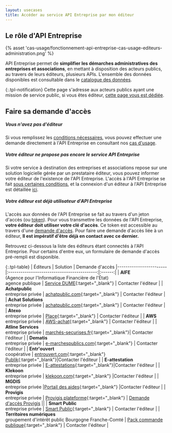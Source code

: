 ```yaml
---
layout: usecases
title: Accéder au service API Entreprise par mon éditeur
---
```


## Le rôle d'API Entreprise

{% asset 'cas-usage/fonctionnement-api-entreprise-cas-usage-editeurs-administration.png' %}

API Entreprise permet de **simplifier les démarches administratives des entreprises et associations**, en mettant à disposition des acteurs publics, au travers de leurs éditeurs, plusieurs APIs. L'ensemble des données disponibles est consultable dans le [catalogue des données](https://entreprise.api.gouv.fr/catalogue/).

{:.tpl-notification}
Cette page s'adresse aux acteurs publics ayant une mission de service public, si vous êtes éditeur, [cette page vous est dédiée](https://entreprise.api.gouv.fr/use_cases/editeurs/).

## Faire sa demande d'accès

##### Vous n'avez pas d'éditeur

Si vous remplissez les [conditions nécessaires](https://entreprise.api.gouv.fr/doc/#une-habilitation-instruite-par-la-dinum), vous pouvez effectuer une demande directement à l'API Entreprise en consultant nos [cas d'usage](https://entreprise.api.gouv.fr/use_cases/).

##### Votre éditeur ne propose pas encore le service API Entreprise

Si votre service à destination des entreprises et associations repose sur une solution logicielle gérée par un prestataire éditeur, vous pouvez informer votre éditeur de l'existence de l'API Entreprise. L'accès à l'API Entreprise se fait [sous certaines conditions](https://entreprise.api.gouv.fr/doc/#undefined), et la connexion d'un éditeur à l'API Entreprise est détaillée [ici](https://entreprise.api.gouv.fr/use_cases/editeurs/).

##### Votre éditeur est déjà utilisateur d'API Entreprise

L'accès aux données de l'API Entreprise se fait au travers d'un jeton d'accès (ou [token](http://entreprise.api.gouv.fr/doc/#une-habilitation-instruite-par-la-dinum)). 
Pour vous transmettre les données de l'API Entreprise, **votre éditeur doit utiliser votre clé d'accès**. Ce token est accessible au travers d'une [demande d'accès](http://entreprise.api.gouv.fr/doc/#le-fonctionnement-dune-demande).
Pour faire une demande d'accès liée à un éditeur, **Il est impératif d'être déjà en contact avec ce dernier.**  

Retrouvez ci-dessous la liste des éditeurs étant connectés à l'API Entreprise. Pour certains d'entre eux, un formulaire de demande d'accès pré-rempli est disponible.


{:.tpl-table}
| Éditeurs    |   Solution      |  Demande d'accès
|------------------------|:-------------------------------------------:|:------:|
|    **AIFE** <br>(Agence pour l'Informatique Financière de l'État)<br> agence publique        | [Service DUME](https://dume.chorus-pro.gouv.fr/#/){:target="_blank"} |   Contacter l'éditeur |
|      **Achatpublic** <br> entreprise privée    | [achatpublic.com](https://www.achatpublic.com/){:target="_blank"}  |   Contacter l'éditeur |
|      **Achat Solutions** <br> entreprise privée    | [achatpublic.com](https://www.achatsolutions.com//){:target="_blank"}  |   Contacter l'éditeur |
|    **Atexo**  <br> entreprise privée    | [Place](https://www.marches-publics.gouv.fr/){:target="_blank"}     | Contacter l'éditeur |
|    **AWS** <br> entreprise privée  |    [AWS-achat](https://www.marches-publics.info){:target="_blank"}  | Contacter l'éditeur |
|    **Atline Services**  <br> entreprise privée |    [marchés-securises.fr](https://www.marches-securises.fr/entreprise/?){:target="_blank"}| Contacter l'éditeur |
|    **Dematis** <br> entreprise privée  |       [e-marchespublics.com](https://www.e-marchespublics.com/){:target="_blank"}  | Contacter l'éditeur |
|    **Entr'ouvert** <br> coopérative |       [entrouvert.com](https://www.entrouvert.com){:target="_blank"} <br> [Publik](https://publik.entrouvert.com/){:target="_blank"}|Contacter l'éditeur |
|    **E-attestation** <br> entreprise privée |       [E-attestations](https://www.e-attestations.com/){:target="_blank"}|Contacter l'éditeur |
|    **Klekoon** <br> entreprise privée |     [klekoon.com](https://www.klekoon.com/){:target="_blank"} |Contacter l'éditeur |
|    **MGDIS** <br> entreprise privée  |[Portail des aides](https://www.mgdis.fr/nos-solutions/pilotage-des-aides-versees/){:target="_blank"}  |Contacter l'éditeur |
|    **Provigis** <br> entreprise privée  |     [Provigis plateforme](https://www.provigis.com/connexion-plateforme-donneur-dordres/){:target="_blank"} | <a class="tpl-button tpl-button--primary" href="https://datapass.api.gouv.fr/api-entreprise?demarche=provigis-conformite-titulaires-marches">Demande d'accès Provigis</a> ||
|    **Smart Public** <br>entreprise privée |     [Smart Public](https://www.smartpublic.fr/){:target="_blank"} | Contacter l'éditeur  |
|    **Territoires numériques** <br> groupement d'intérêt public Bourgogne Franche-Comté |     [Pack commande publique](https://www.ternum-bfc.fr/services/pack-commande-publique){:target="_blank"} | Contacter l'éditeur  |


